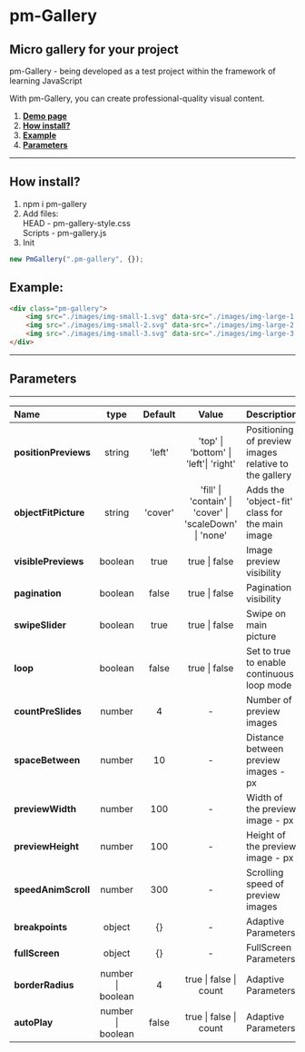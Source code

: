 # pm-Gallery

## Micro gallery for your project

pm-Gallery - being developed as a test project within the framework of learning JavaScript

With pm-Gallery, you can create professional-quality visual content.

1. [**Demo page**](https://alekseevich-psk.github.io/pm-Gallery/dist)
2. [**How install?**](#how-install)
3. [**Example**](#example)
4. [**Parameters**](#parameters)

---

## How install?

1. npm i pm-gallery
2. Add files: <br> HEAD - pm-gallery-style.css <br>
   Scripts - pm-gallery.js
3. Init

```js
new PmGallery(".pm-gallery", {});
```

## Example:

```html
<div class="pm-gallery">
    <img src="./images/img-small-1.svg" data-src="./images/img-large-1.svg" alt="img" />
    <img src="./images/img-small-2.svg" data-src="./images/img-large-2.svg" alt="img" />
    <img src="./images/img-small-3.svg" data-src="./images/img-large-3.svg" alt="img" />
</div>
```

---

## Parameters

---

| Name                 |         type          | Default |                                  Value                                  | Description                                           |
| :------------------- | :-------------------: | :-----: | :---------------------------------------------------------------------: | :---------------------------------------------------- |
| **positionPreviews** |        string         | 'left'  |            'top' &#124; 'bottom' &#124; 'left'&#124; 'right'            | Positioning of preview images relative to the gallery |
| **objectFitPicture** |        string         | 'cover' | 'fill' &#124; 'contain' &#124; 'cover' &#124; 'scaleDown' &#124; 'none' | Adds the 'object-fit' class for the main image        |
| **visiblePreviews**  |        boolean        |  true   |                            true &#124; false                            | Image preview visibility                              |
| **pagination**       |        boolean        |  false  |                            true &#124; false                            | Pagination visibility                                 |
| **swipeSlider**      |        boolean        |  true   |                            true &#124; false                            | Swipe on main picture                                 |
| **loop**             |        boolean        |  false  |                            true &#124; false                            | Set to true to enable continuous loop mode            |
| **countPreSlides**   |        number         |    4    |                                    -                                    | Number of preview images                              |
| **spaceBetween**     |        number         |   10    |                                    -                                    | Distance between preview images - px                  |
| **previewWidth**     |        number         |   100   |                                    -                                    | Width of the preview image - px                       |
| **previewHeight**    |        number         |   100   |                                    -                                    | Height of the preview image - px                      |
| **speedAnimScroll**  |        number         |   300   |                                    -                                    | Scrolling speed of preview images                     |
| **breakpoints**      |        object         |   {}    |                                    -                                    | Adaptive Parameters                                   |
| **fullScreen**       |        object         |   {}    |                                    -                                    | FullScreen Parameters                                 |
| **borderRadius**     | number &#124; boolean |    4    |                     true &#124; false &#124; count                      | Adaptive Parameters                                   |
| **autoPlay**         | number &#124; boolean |  false  |                     true &#124; false &#124; count                      | Adaptive Parameters                                   |
